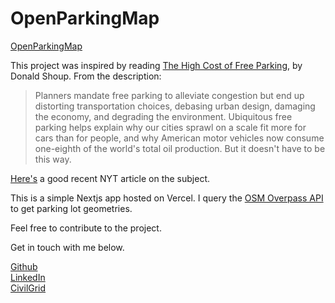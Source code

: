 # OpenParkingMap

[OpenParkingMap](https://www.openparkingmap.com/)

This project was inspired by reading [The High Cost of Free Parking](https://www.amazon.com/High-Cost-Free-Parking-Updated/dp/193236496X), by Donald Shoup. From the description:

> Planners mandate free parking to alleviate congestion but end up distorting transportation choices, debasing urban design, damaging the economy, and degrading the environment. Ubiquitous free parking helps explain why our cities sprawl on a scale fit more for cars than for people, and why American motor vehicles now consume one-eighth of the world's total oil production. But it doesn't have to be this way.

[Here's](https://www.nytimes.com/2023/03/07/business/fewer-parking-spots.html) a good recent NYT article on the subject.

This is a simple Nextjs app hosted on Vercel. I query the [OSM Overpass API](https://overpass-turbo.eu/) to get parking lot geometries.

Feel free to contribute to the project.

Get in touch with me below.

[Github](https://github.com/brandonfcohen1)\
[LinkedIn](https://www.linkedin.com/in/brandonfcohen/)\
[CivilGrid](https://www.civilgrid.com/)
